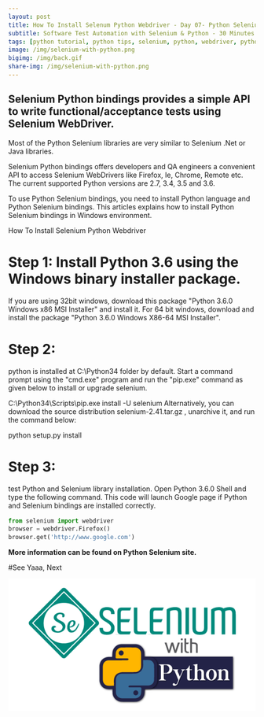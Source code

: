 ```yaml
---
layout: post
title: How To Install Selenum Python Webdriver - Day 07- Python Selenium Automation Journey   
subtitle: Software Test Automation with Selenium & Python - 30 Minutes A Day Challenge
tags: [python tutorial, python tips, selenium, python, webdriver, python selenium webdriver]
image: /img/selenium-with-python.png
bigimg: /img/back.gif
share-img: /img/selenium-with-python.png
---
```




## Selenium Python bindings provides a simple API to write functional/acceptance tests using Selenium WebDriver.
Most of the Python Selenium libraries are very similar to Selenium .Net or Java libraries. 

Selenium Python bindings offers developers and QA engineers  a convenient API to access Selenium WebDrivers like Firefox, Ie, Chrome, Remote etc.
The current supported Python versions are 2.7, 3.4, 3.5 and 3.6.

To use Python Selenium bindings, you need to install Python language and Python Selenium bindings. This articles explains how to install Python Selenium bindings in Windows environment.

How To Install Selenium Python Webdriver
# Step 1: Install Python 3.6 using the Windows binary installer package.
If you are using 32bit windows, download this package "Python 3.6.0 Windows x86 MSI Installer" and install it.
For 64 bit windows, download and install the package  "Python 3.6.0 Windows X86-64 MSI Installer". 

# Step 2: 
python is installed at C:\Python34 folder by default. 
Start a command prompt using the "cmd.exe" program and run the "pip.exe" command as given below to install or upgrade selenium. 

C:\Python34\Scripts\pip.exe install -U selenium
Alternatively, you can download the source distribution selenium-2.41.tar.gz , unarchive it, and run the command below:

python setup.py install
# Step 3:  
test Python and Selenium library installation. Open Python 3.6.0 Shell and type the following command.
This code will launch Google page if Python and Selenium bindings are installed correctly. 

```py
from selenium import webdriver
browser = webdriver.Firefox()
browser.get('http://www.google.com')
```
__More information can be found on Python Selenium site.__


#See Yaaa, Next 

![Selenium with Python](/img/selenium-with-python.png "Selenium with Python")
